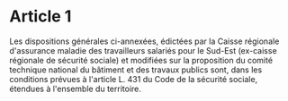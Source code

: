 # Article 1

Les dispositions générales ci-annexées, édictées par la Caisse régionale d'assurance maladie des travailleurs salariés pour le Sud-Est (ex-caisse régionale de sécurité sociale) et modifiées sur la proposition du comité technique national du bâtiment et des travaux publics sont, dans les conditions prévues à l'article L. 431 du Code de la sécurité sociale, étendues à l'ensemble du territoire.
